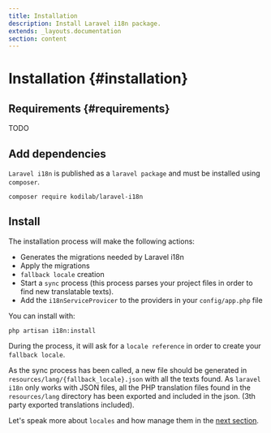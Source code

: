 ```yaml
---
title: Installation
description: Install Laravel i18n package.
extends: _layouts.documentation
section: content
---
```


# Installation {#installation}

## Requirements {#requirements}
TODO

## Add dependencies

`Laravel i18n` is published as a `laravel package` and must be installed using `composer`.

```
composer require kodilab/laravel-i18n
```

## Install
The installation process will make the following actions:

* Generates the migrations needed by Laravel i18n
* Apply the migrations
* `fallback locale` creation
* Start a `sync` process (this process parses your project files in order to find new translatable texts).
* Add the `i18nServiceProvicer` to the providers in your `config/app.php` file

You can install with:

```
php artisan i18n:install
```

During the process, it will ask for a `locale reference` in order to create your `fallback locale`.

As the sync process has been called, a new file should be generated in `resources/lang/{fallback_locale}.json` 
with all the texts found. As `laravel i18n` only works with JSON files, 
all the PHP translation files found in the `resources/lang` directory has been exported and included in the json.
(3th party exported translations included).

Let's speak more about `locales` and how manage them in the [next section](#).
